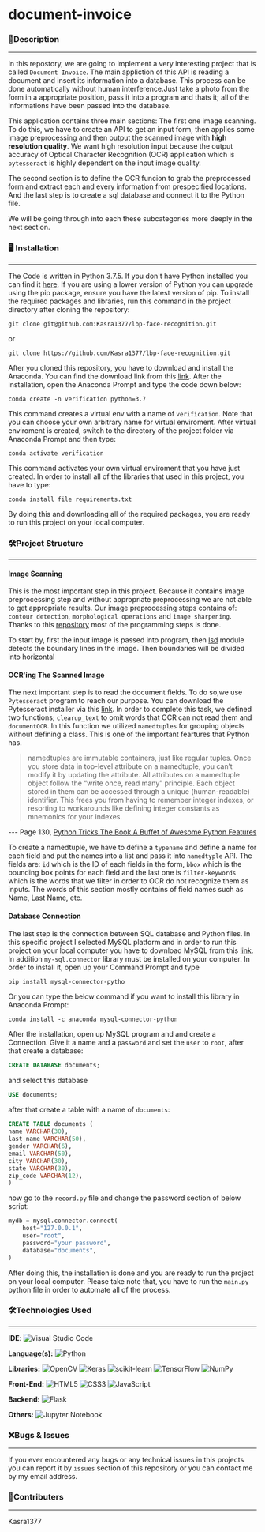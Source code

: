 # document-invoice

### 📝Description
---
In this repostory, we are going to implement a very interesting project that is called `Document Invoice`. The main appliction of this API is reading a document and insert its information into a database. This process can be done automatically without human interference.Just take a photo from the form in a appropriate position, pass it into a program and thats it; all of the informations have been passed into the database. 

This application contains three main sections: The first one image scanning. To do this, we have to create an API to get an input form, then applies some image preprocessing and then output the scanned image with **high resolution quality**. We want high resolution input because the output accuracy of Optical Character Recognition (OCR) application which is `pytesseract` is highly dependent on the input image quality.  

The second section is to define the OCR funcion to grab the preprocessed form and extract each and every information from prespecified locations. And the last step is to create a sql database and connect it to the Python file.

We will be going through into each these subcategories more deeply in the next section.

### 🖥 Installation
---
The Code is written in Python 3.7.5. If you don't have Python installed you can find it [here](https://www.python.org/downloads/). If you are using a lower version of Python you can upgrade using the pip package, ensure you have the latest version of pip. To install the required packages and libraries, run this command in the project directory after cloning the repository:
```
git clone git@github.com:Kasra1377/lbp-face-recognition.git
```
or
```
git clone https://github.com/Kasra1377/lbp-face-recognition.git
```
After you cloned this repository, you have to download and install the Anaconda. You can find the download link from this [link](https://www.anaconda.com/products/individual). After the installation, open the Anaconda Prompt and type the code down below:
```
conda create -n verification python=3.7
```
This command creates a virtual env with a name of `verification`. Note that you can choose your own arbitrary name for virtual enviroment. After virtual enviroment is created,  switch to the directory of the project folder via Anaconda Prompt and then type:

```
conda activate verification
```
This command activates your own virtual enviroment that you have just created. In order to install all of the libraries that used in this project, you have to type:

```
conda install file requirements.txt
```

By doing this and downloading all of the required packages, you are ready to run this project on your local computer.

### 🛠Project Structure
---

#### Image Scanning
This is the most important step in this project. Because it contains image preprocessing step and without appropriate preprocessing we are not able to get appropriate results. Our image preprocessing steps contains of: `contour detection`, `morphological operations` and `image sharpening`. Thanks to this [repository](https://github.com/andrewdcampbell/OpenCV-Document-Scanner) most of the programming steps is done.

To start by, first the input image is passed into program, then [lsd](https://github.com/primetang/pylsd) module detects the boundary lines in the image. Then boundaries will be divided into horizontal

#### OCR'ing The Scanned Image
The next important step is to read the document fields. To do so,we use `Pytesseract` program to reach our purpose. You can download the Pytesseract installer via this [link](https://github.com/UB-Mannheim/tesseract/wiki). In order to complete this task, we defined two functions; `clearup_text` to omit words that OCR can not read them and `documentOCR`. In this function we utilized `namedtuples` for grouping objects without defining a class. This is one of the important feartures that Python has.

> namedtuples are immutable containers, just like regular
tuples. Once you store data in top-level attribute on a namedtuple,
you can’t modify it by updating the attribute. All attributes on a
namedtuple object follow the “write once, read many” principle.
Each object stored in them can be accessed through a unique (human-readable)
identifier. This frees you from having to remember integer indexes,
or resorting to workarounds like defining integer constants as
mnemonics for your indexes.

--- Page 130, [Python Tricks The Book A Buffet of Awesome Python Features](https://www.amazon.com/Python-Tricks-Buffet-Awesome-Features/dp/1775093301)

To create a namedtuple, we have to define a `typename` and define a name for each field and put the names into a list and pass it into `namedtyple` API. The fields are: `id` which is the ID of each fields in the form, `bbox` which is the bounding box points for each field and the last one is `filter-keywords` which is the words that we filter in order to OCR do not recognize them as inputs. The words of this section mostly contains of field names such as Name, Last Name, etc.

#### Database Connection
The last step is the connection between SQL database and Python files. In this specific project I selected MySQL platform and in order to run this project on your local computer you have to download MySQL from this [link](https://dev.mysql.com/downloads/workbench/). In addition `my-sql.connector` library must be installed on your computer. In order to install it, open up your Command Prompt and type

```
pip install mysql-connector-pytho
```
Or you can type the below command if you want to install this library in Anaconda Prompt:

```
conda install -c anaconda mysql-connector-python
```
After the installation, open up MySQL program and and create a Connection. Give it a name and a `password` and set the `user` to `root`, after that create a database:

```sql
CREATE DATABASE documents;
```
and select this database

```sql
USE documents;
```
after that create a table with a name of `documents`:

```sql
CREATE TABLE documents (
name VARCHAR(30),
last_name VARCHAR(50),
gender VARCHAR(6),
email VARCHAR(50),
city VARCHAR(30),
state VARCHAR(30),
zip_code VARCHAR(12),
)
```

now go to the `record.py` file and change the password section of below script:

```python
mydb = mysql.connector.connect(
    host="127.0.0.1",
    user="root",
    password="your password",
    database="documents",
)

```
After doing this, the installation is done and you are ready to run the project on your local computer. Please take note that, you have to run the `main.py` python file in order to automate all of the process.

### 🛠Technologies Used
---
**IDE**:  ![Visual Studio Code](https://img.shields.io/badge/Visual%20Studio%20Code-0078d7.svg?style=for-the-badge&logo=visual-studio-code&logoColor=white)


**Language(s):**  ![Python](https://img.shields.io/badge/python-3670A0?style=for-the-badge&logo=python&logoColor=ffdd54)

**Libraries:**  ![OpenCV](https://img.shields.io/badge/opencv-%23white.svg?style=for-the-badge&logo=opencv&logoColor=white) ![Keras](https://img.shields.io/badge/Keras-%23D00000.svg?style=for-the-badge&logo=Keras&logoColor=white) ![scikit-learn](https://img.shields.io/badge/scikit--learn-%23F7931E.svg?style=for-the-badge&logo=scikit-learn&logoColor=white) ![TensorFlow](https://img.shields.io/badge/TensorFlow-%23FF6F00.svg?style=for-the-badge&logo=TensorFlow&logoColor=white)  ![NumPy](https://img.shields.io/badge/numpy-%23013243.svg?style=for-the-badge&logo=numpy&logoColor=white)

**Front-End:**  ![HTML5](https://img.shields.io/badge/html5-%23E34F26.svg?style=for-the-badge&logo=html5&logoColor=white) ![CSS3](https://img.shields.io/badge/css3-%231572B6.svg?style=for-the-badge&logo=css3&logoColor=white)  ![JavaScript](https://img.shields.io/badge/javascript-%23323330.svg?style=for-the-badge&logo=javascript&logoColor=%23F7DF1E)

**Backend:**  ![Flask](https://img.shields.io/badge/flask-%23000.svg?style=for-the-badge&logo=flask&logoColor=white)

**Others:** ![Jupyter Notebook](https://img.shields.io/badge/jupyter-%23FA0F00.svg?style=for-the-badge&logo=jupyter&logoColor=white)

### ❌Bugs & Issues
---
If you ever encountered any bugs or any technical issues in this projects you can report it by `issues` section of this repository or you can contact me by my email address. 

### 👥Contributers
---
Kasra1377
